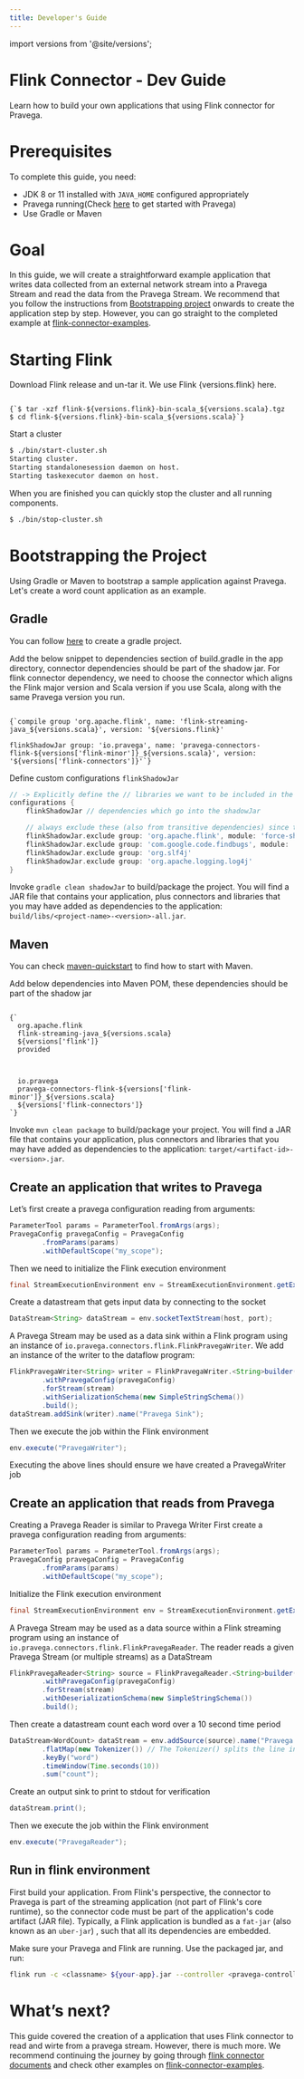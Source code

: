 ```yaml
---
title: Developer's Guide
---
```


<!--
Copyright Pravega Authors.

Licensed under the Apache License, Version 2.0 (the "License");
you may not use this file except in compliance with the License.
You may obtain a copy of the License at

    http://www.apache.org/licenses/LICENSE-2.0

Unless required by applicable law or agreed to in writing, software
distributed under the License is distributed on an "AS IS" BASIS,
WITHOUT WARRANTIES OR CONDITIONS OF ANY KIND, either express or implied.
See the License for the specific language governing permissions and
limitations under the License.
-->
import versions from '@site/versions';

# Flink Connector - Dev Guide

Learn how to build your own applications that using Flink connector for Pravega.

# Prerequisites

To complete this guide, you need:

* JDK 8 or 11 installed with `JAVA_HOME` configured appropriately
* Pravega running(Check [here](https://pravega.io/docs/latest/getting-started/) to get started with Pravega)
* Use Gradle or Maven

# Goal

In this guide, we will create a straightforward example application that writes data collected from an external network stream into a Pravega Stream and read the data from the Pravega Stream.
We recommend that you follow the instructions from [Bootstrapping project](#Bootstrapping-the-Project) onwards to create the application step by step.
However, you can go straight to the completed example at [flink-connector-examples](https://github.com/pravega/pravega-samples/tree/master/flink-connector-examples).

# Starting Flink

<p>Download Flink release and un-tar it. We use Flink {versions.flink} here.</p>

<pre><code {...{ "className": "language-bash"}}>
{`$ tar -xzf flink-${versions.flink}-bin-scala_${versions.scala}.tgz
$ cd flink-${versions.flink}-bin-scala_${versions.scala}`}
</code></pre>

Start a cluster

```bash
$ ./bin/start-cluster.sh
Starting cluster.
Starting standalonesession daemon on host.
Starting taskexecutor daemon on host.
```

When you are finished you can quickly stop the cluster and all running components.

```bash
$ ./bin/stop-cluster.sh
```

# Bootstrapping the Project

Using Gradle or Maven to bootstrap a sample application against Pravega. Let's create a word count application as an example.

## Gradle

You can follow [here](https://ci.apache.org/projects/flink/flink-docs-stable/dev/project-configuration.html#gradle) to create a gradle project.

Add the below snippet to dependencies section of build.gradle in the app directory, connector dependencies should be part of the shadow jar. For flink connector dependency, we need to choose the connector which aligns the Flink major version and Scala version if you use Scala, along with the same Pravega version you run.

<pre><code {...{ "className": "language-groovy" }}>
{`compile group 'org.apache.flink', name: 'flink-streaming-java_${versions.scala}', version: '${versions.flink}'

flinkShadowJar group: 'io.pravega', name: 'pravega-connectors-flink-${versions['flink-minor']}_${versions.scala}', version: '${versions['flink-connectors']}'`}
</code></pre>

Define custom configurations `flinkShadowJar`

```groovy
// -> Explicitly define the // libraries we want to be included in the "flinkShadowJar" configuration!
configurations {
    flinkShadowJar // dependencies which go into the shadowJar

    // always exclude these (also from transitive dependencies) since they are provided by Flink
    flinkShadowJar.exclude group: 'org.apache.flink', module: 'force-shading'
    flinkShadowJar.exclude group: 'com.google.code.findbugs', module: 'jsr305'
    flinkShadowJar.exclude group: 'org.slf4j'
    flinkShadowJar.exclude group: 'org.apache.logging.log4j'
}
```

Invoke `gradle clean shadowJar` to build/package the project. You will find a JAR file that contains your application, plus connectors and libraries that you may have added as dependencies to the application: `build/libs/<project-name>-<version>-all.jar`.

## Maven

You can check [maven-quickstart](https://ci.apache.org/projects/flink/flink-docs-release-1.12/dev/project-configuration.html#maven-quickstart) to find how to start with Maven.

Add below dependencies into Maven POM, these dependencies should be part of the shadow jar

<pre><code {...{ "className": "language-xml" }}>
{`<dependency>
  <groupId>org.apache.flink</groupId>
  <artifactId>flink-streaming-java_${versions.scala}</artifactId>
  <version>${versions['flink']}</version>
  <scope>provided</scope>
</dependency>

<dependency>
  <groupId>io.pravega</groupId>
  <artifactId>pravega-connectors-flink-${versions['flink-minor']}_${versions.scala}</artifactId>
  <version>${versions['flink-connectors']}</version>
</dependency>`}
</code></pre>

Invoke `mvn clean package` to build/package your project. You will find a JAR file that contains your application, plus connectors and libraries that you may have added as dependencies to the application: `target/<artifact-id>-<version>.jar`.

## Create an application that writes to Pravega

Let’s first create a pravega configuration reading from arguments:

```java
ParameterTool params = ParameterTool.fromArgs(args);
PravegaConfig pravegaConfig = PravegaConfig
        .fromParams(params)
        .withDefaultScope("my_scope");
```

Then we need to initialize the Flink execution environment

```java
final StreamExecutionEnvironment env = StreamExecutionEnvironment.getExecutionEnvironment();
```

Create a datastream that gets input data by connecting to the socket

```java
DataStream<String> dataStream = env.socketTextStream(host, port);
```

A Pravega Stream may be used as a data sink within a Flink program using an instance of `io.pravega.connectors.flink.FlinkPravegaWriter`. We add an instance of the writer to the dataflow program:

```java
FlinkPravegaWriter<String> writer = FlinkPravegaWriter.<String>builder()
        .withPravegaConfig(pravegaConfig)
        .forStream(stream)
        .withSerializationSchema(new SimpleStringSchema())
        .build();
dataStream.addSink(writer).name("Pravega Sink");
```

Then we execute the job within the Flink environment

```java
env.execute("PravegaWriter");
```

Executing the above lines should ensure we have created a PravegaWriter job

## Create an application that reads from Pravega

Creating a Pravega Reader is similar to Pravega Writer
First create a pravega configuration reading from arguments:

```java
ParameterTool params = ParameterTool.fromArgs(args);
PravegaConfig pravegaConfig = PravegaConfig
        .fromParams(params)
        .withDefaultScope("my_scope");
```

Initialize the Flink execution environment

```java
final StreamExecutionEnvironment env = StreamExecutionEnvironment.getExecutionEnvironment();
```

A Pravega Stream may be used as a data source within a Flink streaming program using an instance of `io.pravega.connectors.flink.FlinkPravegaReader`. The reader reads a given Pravega Stream (or multiple streams) as a DataStream

```java
FlinkPravegaReader<String> source = FlinkPravegaReader.<String>builder()
        .withPravegaConfig(pravegaConfig)
        .forStream(stream)
        .withDeserializationSchema(new SimpleStringSchema())
        .build();
```

Then create a datastream count each word over a 10 second time period

```java
DataStream<WordCount> dataStream = env.addSource(source).name("Pravega Stream")
        .flatMap(new Tokenizer()) // The Tokenizer() splits the line into words, and emit streams of "WordCount(word, 1)"
        .keyBy("word")
        .timeWindow(Time.seconds(10))
        .sum("count");
```

Create an output sink to print to stdout for verification

```java
dataStream.print();
```

Then we execute the job within the Flink environment

```java
env.execute("PravegaReader");
```

## Run in flink environment

First build your application. From Flink's perspective, the connector to Pravega is part of the streaming application (not part of Flink's core runtime), so the connector code must be part of the application's code artifact (JAR file). Typically, a Flink application is bundled as a `fat-jar` (also known as an `uber-jar`) , such that all its dependencies are embedded.

Make sure your Pravega and Flink are running. Use the packaged jar, and run:

```bash
flink run -c <classname> ${your-app}.jar --controller <pravega-controller-uri>
```

# What’s next?

This guide covered the creation of a application that uses Flink connector to read and wirte from a pravega stream. However, there is much more. We recommend continuing the journey by going through [flink connector documents](overview) and check other examples on [flink-connector-examples](https://github.com/pravega/pravega-samples/tree/master/flink-connector-examples).
